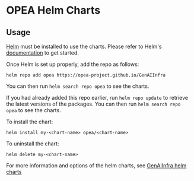 # OPEA Helm Charts

## Usage

[Helm](https://helm.sh) must be installed to use the charts.
Please refer to Helm's [documentation](https://helm.sh/docs/) to get started.

Once Helm is set up properly, add the repo as follows:

```console
helm repo add opea https://opea-project.github.io/GenAIInfra
```

You can then run `helm search repo opea` to see the charts.


If you had already added this repo earlier, run `helm repo update` to retrieve
the latest versions of the packages.  You can then run `helm search repo
opea` to see the charts.

To install the <chart-name> chart:

    helm install my-<chart-name> opea/<chart-name>

To uninstall the chart:

    helm delete my-<chart-name>

For more information and options of the helm charts, see [GenAIInfra helm charts](https://github.com/opea-project/GenAIInfra/blob/main/helm-charts/README.md)
